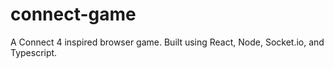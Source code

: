 # connect-game

A Connect 4 inspired browser game. Built using React, Node, Socket.io, and Typescript.
